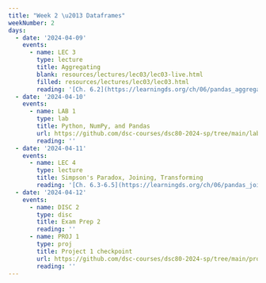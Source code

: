 ```yaml
---
title: "Week 2 \u2013 Dataframes"
weekNumber: 2
days:
  - date: '2024-04-09'
    events:
      - name: LEC 3
        type: lecture
        title: Aggregating
        blank: resources/lectures/lec03/lec03-live.html
        filled: resources/lectures/lec03/lec03.html
        reading: '[Ch. 6.2](https://learningds.org/ch/06/pandas_aggregating.html)'
  - date: '2024-04-10'
    events:
      - name: LAB 1
        type: lab
        title: Python, NumPy, and Pandas
        url: https://github.com/dsc-courses/dsc80-2024-sp/tree/main/labs/lab01
        reading: ''
  - date: '2024-04-11'
    events:
      - name: LEC 4
        type: lecture
        title: Simpson's Paradox, Joining, Transforming
        reading: '[Ch. 6.3-6.5](https://learningds.org/ch/06/pandas_joining.html)'
  - date: '2024-04-12'
    events:
      - name: DISC 2
        type: disc
        title: Exam Prep 2
        reading: ''
      - name: PROJ 1
        type: proj
        title: Project 1 checkpoint
        url: https://github.com/dsc-courses/dsc80-2024-sp/tree/main/projects/01-gradebook
        reading: ''
---
```

